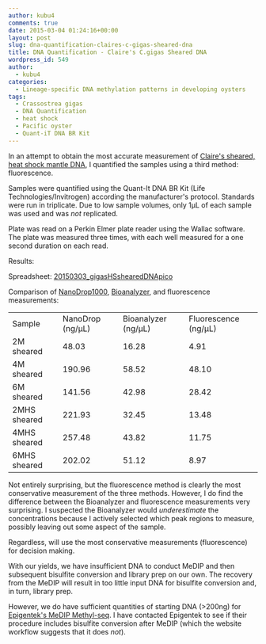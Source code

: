 ```yaml
---
author: kubu4
comments: true
date: 2015-03-04 01:24:16+00:00
layout: post
slug: dna-quantification-claires-c-gigas-sheared-dna
title: DNA Quantification - Claire's C.gigas Sheared DNA
wordpress_id: 549
author:
  - kubu4
categories:
  - Lineage-specific DNA methylation patterns in developing oysters
tags:
  - Crassostrea gigas
  - DNA Quantification
  - heat shock
  - Pacific oyster
  - Quant-iT DNA BR Kit
---
```


In an attempt to obtain the most accurate measurement of [Claire's sheared, heat shock mantle DNA](2015/02/20/bioanalyzer-c-gigas-sheared-dna-from-20140108.html), I quantified the samples using a third method: fluorescence.

Samples were quantified using the Quant-It DNA BR Kit (Life Technologies/Invitrogen) according the manufacturer's protocol. Standards were run in triplicate. Due to low sample volumes, only 1μL of each sample was used and was _not_ replicated.


Plate was read on a Perkin Elmer plate reader using the Wallac software. The plate was measured three times, with each well measured for a one second duration on each read.



Results:

Spreadsheet: [20150303_gigasHSshearedDNApico](https://docs.google.com/spreadsheets/d/16kRwiOanld9XuC-wfpbiTpcNgnFX_kTgVSoZiy-9ySg/edit?usp=sharing)







Comparison of [NanoDrop1000](2015/02/26/dna-quantification-claires-sheared-c-gigas-mantle-heat-shock-samples.html), [Bioanalyzer](2015/02/20/bioanalyzer-c-gigas-sheared-dna-from-20140108.html), and fluorescence measurements:

<table >
<tbody >
<tr >

<td >Sample
</td>

<td >NanoDrop (ng/μL)
</td>

<td >Bioanalyzer (ng/μL)
</td>

<td >Fluorescence (ng/μL)
</td>
</tr>
<tr >

<td >2M sheared
</td>

<td >48.03
</td>

<td >16.28
</td>

<td >4.91
</td>
</tr>
<tr >

<td >4M sheared
</td>

<td >190.96
</td>

<td >58.52
</td>

<td >48.10
</td>
</tr>
<tr >

<td >6M sheared
</td>

<td >141.56
</td>

<td >42.98
</td>

<td >28.42
</td>
</tr>
<tr >

<td >2MHS sheared
</td>

<td >221.93
</td>

<td >32.45
</td>

<td >13.48
</td>
</tr>
<tr >

<td >4MHS sheared
</td>

<td >257.48
</td>

<td >43.82
</td>

<td >11.75
</td>
</tr>
<tr >

<td >6MHS sheared
</td>

<td >202.02
</td>

<td >51.12
</td>

<td >8.97
</td>
</tr>
</tbody>
</table>



Not entirely surprising, but the fluorescence method is clearly the most conservative measurement of the three methods. However, I do find the difference between the Bioanalyzer and fluorescence measurements very surprising. I suspected the Bioanalyzer would _underestimate_ the concentrations because I actively selected which peak regions to measure, possibly leaving out some aspect of the sample.

Regardless, will use the most conservative measurements (fluorescence) for decision making.

With our yields, we have insufficient DNA to conduct MeDIP and then subsequent bisulfite conversion and library prep on our own. The recovery from the MeDIP will result in too little input DNA for bisulfite conversion and, in turn, library prep.

However, we do have sufficient quantities of starting DNA (>200ng) for [Epigentek's MeDIP Methyl-seq](http://www.epigentek.com/services/sample-submission-instructions/). I have contacted Epigentek to see if their procedure includes bisulfite conversion after MeDIP (which the website workflow suggests that it does _not_).

